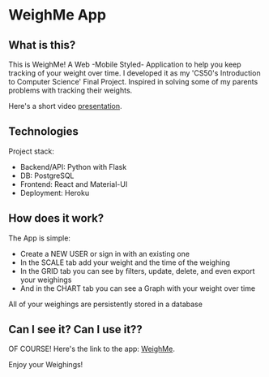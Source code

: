 # WeighMe App

## What is this?
This is WeighMe! A Web -Mobile Styled- Application to help you keep tracking of your weight over time.
I developed it as my 'CS50's Introduction to Computer Science' Final Project.
Inspired in solving some of my parents problems with tracking their weights.

Here's a short video [presentation](https://www.youtube.com/watch?v=r1dwkZt882o).
	
## Technologies
Project stack:
* Backend/API: Python with Flask
* DB: PostgreSQL
* Frontend: React and Material-UI
* Deployment: Heroku

## How does it work?
The App is simple:
* Create a NEW USER or sign in with an existing one
* In the SCALE tab add your weight and the time of the weighing
* In the GRID tab you can see by filters, update, delete, and even export your weighings
* And in the CHART tab you can see a Graph with your weight over time

All of your weighings are persistently stored in a database

## Can I see it? Can I use it??
OF COURSE! Here's the link to the app: [WeighMe](https://weighme.herokuapp.com/).

Enjoy your Weighings!